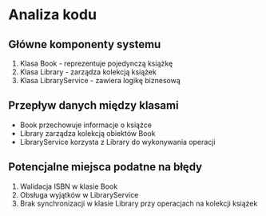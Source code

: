 # Analiza kodu 

## Główne komponenty systemu
1. Klasa Book - reprezentuje pojedynczą książkę
2. Klasa Library - zarządza kolekcją książek
3. Klasa LibraryService - zawiera logikę biznesową

## Przepływ danych między klasami
- Book przechowuje informacje o książce
- Library zarządza kolekcją obiektów Book
- LibraryService korzysta z Library do wykonywania operacji

## Potencjalne miejsca podatne na błędy
1. Walidacja ISBN w klasie Book
2. Obsługa wyjątków w LibraryService
3. Brak synchronizacji w klasie Library przy operacjach na kolekcji książek
